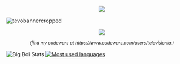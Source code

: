<p align="center">
  <img src="https://profile-counter.glitch.me/televisionia/count.svg">
</p>


![tevobannercropped](https://user-images.githubusercontent.com/106242960/173281058-dd5a7efa-6abd-42c8-a8de-a014a6b139a3.png)

<p align="center">
  <img src="https://www.codewars.com/users/televisionia/badges/large">
</p>
<p align="center"><i><sup>(find my codewars at https://www.codewars.com/users/televisionia.)</sup></i></p>

![Big Boi Stats](https://github-readme-stats.vercel.app/api?username=televisionia&show_icons=true&theme=synthwave)
[![Most used languages](https://github-readme-stats.vercel.app/api/top-langs/?username=televisionia&theme=synthwave)](https://github.com/anuraghazra/github-readme-stats)
